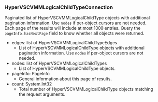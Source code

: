 ### HyperVSCVMMLogicalChildTypeConnection
Paginated list of HyperVSCVMMLogicalChildType objects with additional pagination information. Use `nodes` if per-object cursors are not needed. Each page of the results will include at most 1000 entries. Query the `pageInfo.hasNextPage` field to know whether all objects were returned.

- edges: list of HyperVSCVMMLogicalChildTypeEdges
  - List of HyperVSCVMMLogicalChildType objects with additional pagination information. Use `nodes` if per-object cursors are not needed.
- nodes: list of HyperVSCVMMLogicalChildTypes
  - List of HyperVSCVMMLogicalChildType objects.
- pageInfo: PageInfo
  - General information about this page of results.
- count: System.Int32
  - Total number of HyperVSCVMMLogicalChildType objects matching the request arguments.
